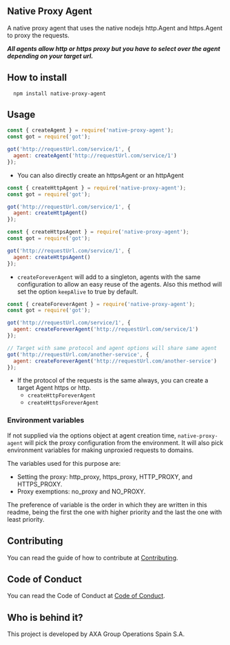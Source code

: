 ## Native Proxy Agent

A native proxy agent that uses the native nodejs http.Agent and https.Agent to proxy the requests.

**_All agents allow http or https proxy but you have to select over the agent depending on your target url._**

## How to install

```console
  npm install native-proxy-agent
```

## Usage

```js
const { createAgent } = require('native-proxy-agent');
const got = require('got');

got('http://requestUrl.com/service/1', {
  agent: createAgent('http://requestUrl.com/service/1')
});
```

- You can also directly create an httpsAgent or an httpAgent

```js
const { createHttpAgent } = require('native-proxy-agent');
const got = require('got');

got('http://requestUrl.com/service/1', {
  agent: createHttpAgent()
});
```

```js
const { createHttpsAgent } = require('native-proxy-agent');
const got = require('got');

got('http://requestUrl.com/service/1', {
  agent: createHttpsAgent()
});
```

- `createForeverAgent` will add to a singleton, agents with the same configuration to allow an easy reuse of the agents. Also this method will set the option `keepAlive` to true by default.

```js
const { createForeverAgent } = require('native-proxy-agent');
const got = require('got');

got('http://requestUrl.com/service/1', {
  agent: createForeverAgent('http://requestUrl.com/service/1')
});

// Target with same protocol and agent options will share same agent
got('http://requestUrl.com/another-service', {
  agent: createForeverAgent('http://requestUrl.com/another-service')
});
```

- If the protocol of the requests is the same always, you can create a target Agent https or http.
  - `createHttpForeverAgent`
  - `createHttpsForeverAgent`

### Environment variables

If not supplied via the options object at agent creation time, `native-proxy-agent` will pick the proxy configuration from the environment. It will also pick environment variables for making unproxied requests to domains.

The variables used for this purpose are:

- Setting the proxy: http_proxy, https_proxy, HTTP_PROXY, and HTTPS_PROXY.
- Proxy exemptions: no_proxy and NO_PROXY.

The preference of variable is the order in which they are written in this readme, being the first the one with higher priority and the last the one with least priority.

## Contributing

You can read the guide of how to contribute at [Contributing](./CONTRIBUTING.md).

## Code of Conduct

You can read the Code of Conduct at [Code of Conduct](./CODE_OF_CONDUCT.md).

## Who is behind it?

This project is developed by AXA Group Operations Spain S.A.
